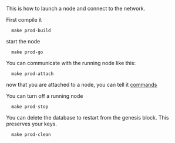 This is how to launch a node and connect to the network.

First compile it
```
  make prod-build
```
start the node
```
  make prod-go
```
You can communicate with the running node like this:
```
  make prod-attach
```
now that you are attached to a node, you can tell it [commands](/docs/api/commands.md)

You can turn off a running node
```
  make prod-stop
```
You can delete the database to restart from the genesis block. This preserves your keys.
```
  make prod-clean
```
